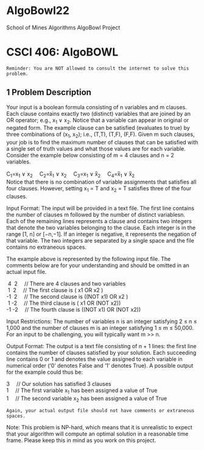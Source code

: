 # AlgoBowl22
School of Mines Algorithms AlgoBowl Project

# CSCI 406: AlgoBOWL

```
Reminder: You are NOT allowed to consult the internet to solve this problem.
```
## 1 Problem Description

Your input is a boolean formula consisting of n variables and m clauses. Each clause contains
exactly two (distinct) variables that are joined by an OR operator; e.g., x<sub>1</sub> ∨ x<sub>2</sub>. Notice that a
variable can appear in original or negated form. The example clause can be satisfied (evaluates to
true) by three combinations of (x<sub>1</sub>, x<sub>2</sub>); i.e., (T,T), (T,F), (F,F). Given m such clauses, your job is
to find the maximum number of clauses that can be satisfied with a single set of truth values and
what those values are for each variable. Consider the example below consisting of m = 4 clauses
and n = 2 variables.

C<sub>1</sub>=x<sub>1</sub> ∨ x<sub>2</sub> &emsp;C<sub>2</sub>=x̅<sub>1</sub> ∨ x<sub>2</sub> &emsp;C<sub>3</sub>=x<sub>1</sub> ∨ x̅<sub>2</sub> &emsp;C<sub>4</sub>=x̅<sub>1</sub> ∨ x̅<sub>2</sub>  
Notice that there is no combination of variable assignments that satisfies all four clauses. However, setting x<sub>1</sub> = T and x<sub>2</sub> = T satisfies three of the four clauses.

Input Format: The input will be provided in a text file. The first line contains the number of clauses
m followed by the number of distinct variablesn. Each of the remaining lines represents a clause
and contains two integers that denote the two variables belonging to the clause. Each integer is in
the range [1, n] or [−n,−1]. If an integer is negative, it represents the negation of that variable.
The two integers are separated by a single space and the file contains no extraneous spaces.

The example above is represented by the following input file. The comments below are for your
understanding and should be omitted in an actual input file.

&nbsp;4 &nbsp;2 &emsp;// There are 4 clauses and two variables  
&nbsp;1 &nbsp;2 &emsp;// The first clause is ( x1 OR x2 )  
-1 &nbsp;2 &emsp;// The second clause is ((NOT x1) OR x2 )  
&nbsp;1 -2 &emsp;// The third clause is ( x1 OR (NOT x2))  
-1 -2 &emsp;// The fourth clause is ((NOT x1) OR (NOT x2))  

Input Restrictions: The number of variables n is an integer satisfying 2 ≤ n ≤ 1,000 and the
number of clauses m is an integer satisfying 1 ≤ m ≤ 50,000. For an input to be challenging, you
will typically want m >> n.

Output Format: The output is a text file consisting of n + 1 lines: the first line contains the number
of clauses satisfied by your solution. Each succeeding line contains 0 or 1 and denotes the value
assigned to each variable in numerical order (‘0’ denotes False and ‘1’ denotes True). A possible
output for the example could thus be:

3 &emsp;// Our solution has satisfied 3 clauses  
1 &emsp;// The first variable x<sub>1</sub> has been assigned a value of True  
1 &emsp;// The second variable x<sub>2</sub> has been assigned a value of True  

```
Again, your actual output file should not have comments or extraneous spaces.
```

Note: This problem is NP-hard, which means that it is unrealistic to expect that your
algorithm will compute an optimal solution in a reasonable time frame. Please keep
this in mind as you work on this project.
